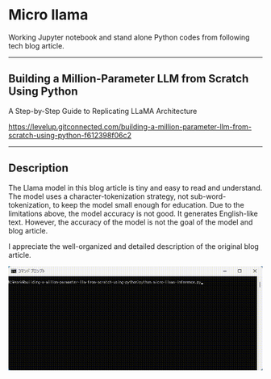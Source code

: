 # Micro llama

Working Jupyter notebook and stand alone Python codes from following tech blog article.

----

## Building a Million-Parameter LLM from Scratch Using Python
A Step-by-Step Guide to Replicating LLaMA Architecture

https://levelup.gitconnected.com/building-a-million-parameter-llm-from-scratch-using-python-f612398f06c2

----
## Description

The Llama model in this blog article is tiny and easy to read and understand.
The model uses a character-tokenization strategy, not sub-word-tokenization, to keep the model small enough for education.
Due to the limitations above, the model accuracy is not good. It generates English-like text. However, the accuracy of the model is not the goal of the model and blog article.

I appreciate the well-organized and detailed description of the original blog article.

![micro-llama](./resources/micro-llama.gif)